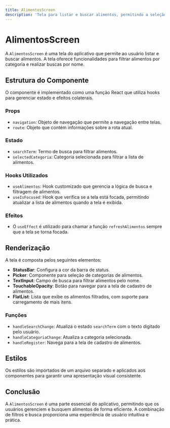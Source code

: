 ```yaml
---
title: AlimentosScreen
description: 'Tela para listar e buscar alimentos, permitindo a seleção de categorias e a adição de novos alimentos.'
---
```


# AlimentosScreen

A `AlimentosScreen` é uma tela do aplicativo que permite ao usuário listar e buscar alimentos. A tela oferece funcionalidades para filtrar alimentos por categoria e realizar buscas por nome.

## Estrutura do Componente

O componente é implementado como uma função React que utiliza hooks para gerenciar estado e efeitos colaterais.

### Props

- `navigation`: Objeto de navegação que permite a navegação entre telas.
- `route`: Objeto que contém informações sobre a rota atual.

### Estado

- `searchTerm`: Termo de busca para filtrar alimentos.
- `selectedCategoria`: Categoria selecionada para filtrar a lista de alimentos.

### Hooks Utilizados

- `useAlimentos`: Hook customizado que gerencia a lógica de busca e filtragem de alimentos.
- `useIsFocused`: Hook que verifica se a tela está focada, permitindo atualizar a lista de alimentos quando a tela é exibida.

### Efeitos

- O `useEffect` é utilizado para chamar a função `refreshAlimentos` sempre que a tela se torna focada.

## Renderização

A tela é composta pelos seguintes elementos:

- **StatusBar**: Configura a cor da barra de status.
- **Picker**: Componente para seleção de categorias de alimentos.
- **TextInput**: Campo de busca para filtrar alimentos pelo nome.
- **TouchableOpacity**: Botão para navegar para a tela de cadastro de alimentos.
- **FlatList**: Lista que exibe os alimentos filtrados, com suporte para carregamento de mais itens.

### Funções

- `handleSearchChange`: Atualiza o estado `searchTerm` com o texto digitado pelo usuário.
- `handleCategoriaChange`: Atualiza a categoria selecionada.
- `handleRegister`: Navega para a tela de cadastro de alimentos.

## Estilos

Os estilos são importados de um arquivo separado e aplicados aos componentes para garantir uma apresentação visual consistente.

## Conclusão

A `AlimentosScreen` é uma parte essencial do aplicativo, permitindo que os usuários gerenciem e busquem alimentos de forma eficiente. A combinação de filtros e busca proporciona uma experiência de usuário intuitiva e prática.